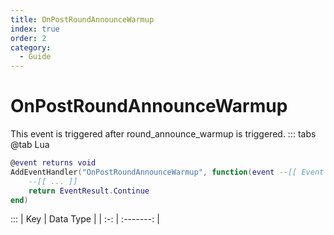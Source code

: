 ```yaml
---
title: OnPostRoundAnnounceWarmup
index: true
order: 2
category:
  - Guide
---
```


# OnPostRoundAnnounceWarmup
This event is triggered after round_announce_warmup is triggered.
::: tabs
@tab Lua
```lua
@event returns void
AddEventHandler("OnPostRoundAnnounceWarmup", function(event --[[ Event ]])
    --[[ ... ]]
    return EventResult.Continue
end)
```

:::
| Key | Data Type |
| :-: | :-------: |